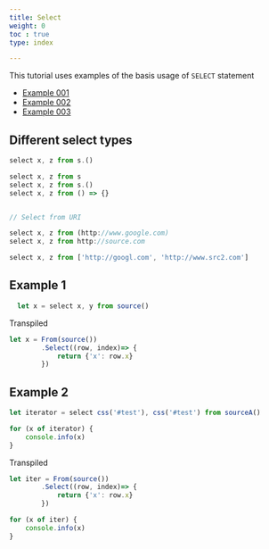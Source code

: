```yaml
---
title: Select
weight: 0
toc : true
type: index

---
```


This tutorial uses examples of the basis usage of `SELECT` statement


* [Example 001](/)
* [Example 002](/)
* [Example 003](/)


## Different select types

```js
select x, z from s.()

select x, z from s
select x, z from s.()
select x, z from () => {}


// Select from URI

select x, z from (http://www.google.com)
select x, z from http://source.com

select x, z from ['http://googl.com', 'http://www.src2.com']

```

## Example 1

```js
  let x = select x, y from source()
```

Transpiled

```js
let x = From(source())
        .Select((row, index)=> {
            return {'x': row.x}
        })
```



## Example 2

```js
let iterator = select css('#test'), css('#test') from sourceA()

for (x of iterator) {
    console.info(x)
}

```

Transpiled

```js
let iter = From(source())
        .Select((row, index)=> {
            return {'x': row.x}
        })

for (x of iter) {
    console.info(x)
}
```